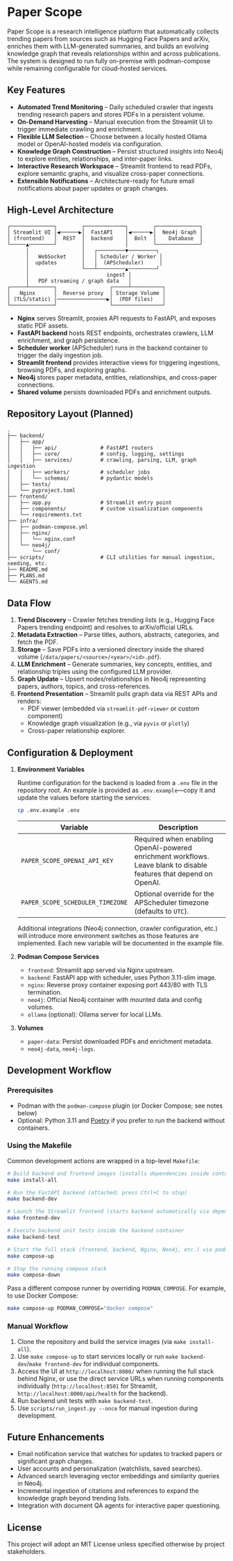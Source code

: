# Paper Scope

Paper Scope is a research intelligence platform that automatically collects trending papers from sources such as Hugging Face Papers and arXiv, enriches them with LLM-generated summaries, and builds an evolving knowledge graph that reveals relationships within and across publications. The system is designed to run fully on-premise with podman-compose while remaining configurable for cloud-hosted services.

## Key Features

- **Automated Trend Monitoring** – Daily scheduled crawler that ingests trending research papers and stores PDFs in a persistent volume.
- **On-Demand Harvesting** – Manual execution from the Streamlit UI to trigger immediate crawling and enrichment.
- **Flexible LLM Selection** – Choose between a locally hosted Ollama model or OpenAI-hosted models via configuration.
- **Knowledge Graph Construction** – Persist structured insights into Neo4j to explore entities, relationships, and inter-paper links.
- **Interactive Research Workspace** – Streamlit frontend to read PDFs, explore semantic graphs, and visualize cross-paper connections.
- **Extensible Notifications** – Architecture-ready for future email notifications about paper updates or graph changes.

## High-Level Architecture

```
┌──────────────┐        ┌─────────────┐        ┌──────────────┐
│ Streamlit UI │◀──────▶│  FastAPI    │◀──────▶│  Neo4j Graph │
│ (frontend)   │  REST  │  backend    │  Bolt  │    Database  │
└─────▲────────┘        │             │        └──────────────┘
      │                 │   ┌─────────▼─────────┐
      │   WebSocket     │   │ Scheduler / Worker │
      │  updates        │   │  (APScheduler)     │
      │                 └───┴─────────▲─────────┘
      │                         ingest │
      │   PDF streaming / graph data   │
┌─────┴────────┐                 ┌─────┴──────────┐
│   Nginx      │  Reverse proxy  │ Storage Volume │
│ (TLS/static) │────────────────▶│  (PDF files)   │
└──────────────┘                 └────────────────┘
```

- **Nginx** serves Streamlit, proxies API requests to FastAPI, and exposes static PDF assets.
- **FastAPI backend** hosts REST endpoints, orchestrates crawlers, LLM enrichment, and graph persistence.
- **Scheduler worker** (APScheduler) runs in the backend container to trigger the daily ingestion job.
- **Streamlit frontend** provides interactive views for triggering ingestions, browsing PDFs, and exploring graphs.
- **Neo4j** stores paper metadata, entities, relationships, and cross-paper connections.
- **Shared volume** persists downloaded PDFs and enrichment outputs.

## Repository Layout (Planned)

```
.
├── backend/
│   ├── app/
│   │   ├── api/              # FastAPI routers
│   │   ├── core/             # config, logging, settings
│   │   ├── services/         # crawling, parsing, LLM, graph ingestion
│   │   ├── workers/          # scheduler jobs
│   │   └── schemas/          # pydantic models
│   ├── tests/
│   └── pyproject.toml
├── frontend/
│   ├── app.py                # Streamlit entry point
│   ├── components/           # custom visualization components
│   └── requirements.txt
├── infra/
│   ├── podman-compose.yml
│   ├── nginx/
│   │   └── nginx.conf
│   └── neo4j/
│       └── conf/
├── scripts/                  # CLI utilities for manual ingestion, seeding, etc.
├── README.md
├── PLANS.md
└── AGENTS.md
```

## Data Flow

1. **Trend Discovery** – Crawler fetches trending lists (e.g., Hugging Face Papers trending endpoint) and resolves to arXiv/official URLs.
2. **Metadata Extraction** – Parse titles, authors, abstracts, categories, and fetch the PDF.
3. **Storage** – Save PDFs into a versioned directory inside the shared volume (`/data/papers/<source>/<year>/<id>.pdf`).
4. **LLM Enrichment** – Generate summaries, key concepts, entities, and relationship triples using the configured LLM provider.
5. **Graph Update** – Upsert nodes/relationships in Neo4j representing papers, authors, topics, and cross-references.
6. **Frontend Presentation** – Streamlit pulls graph data via REST APIs and renders:
   - PDF viewer (embedded via `streamlit-pdf-viewer` or custom component)
   - Knowledge graph visualization (e.g., via `pyvis` or `plotly`)
   - Cross-paper relationship explorer.

## Configuration & Deployment

1. **Environment Variables**

   Runtime configuration for the backend is loaded from a `.env` file in the
   repository root. An example is provided as `.env.example`—copy it and update
   the values before starting the services:

   ```bash
   cp .env.example .env
   ```

   | Variable | Description |
   | --- | --- |
   | `PAPER_SCOPE_OPENAI_API_KEY` | Required when enabling OpenAI-powered enrichment workflows. Leave blank to disable features that depend on OpenAI. |
   | `PAPER_SCOPE_SCHEDULER_TIMEZONE` | Optional override for the APScheduler timezone (defaults to `UTC`). |

   Additional integrations (Neo4j connection, crawler configuration, etc.) will
   introduce more environment switches as those features are implemented. Each
   new variable will be documented in the example file.

2. **Podman Compose Services**
   - `frontend`: Streamlit app served via Nginx upstream.
   - `backend`: FastAPI app with scheduler, uses Python 3.11-slim image.
   - `nginx`: Reverse proxy container exposing port 443/80 with TLS termination.
   - `neo4j`: Official Neo4j container with mounted data and config volumes.
   - `ollama` (optional): Ollama server for local LLMs.

3. **Volumes**
   - `paper-data`: Persist downloaded PDFs and enrichment metadata.
   - `neo4j-data`, `neo4j-logs`.

## Development Workflow

### Prerequisites

- Podman with the `podman-compose` plugin (or Docker Compose; see notes below)
- Optional: Python 3.11 and [Poetry](https://python-poetry.org/) if you prefer to run the backend without containers.

### Using the Makefile

Common development actions are wrapped in a top-level `Makefile`:

```bash
# Build backend and frontend images (installs dependencies inside containers)
make install-all

# Run the FastAPI backend (attached; press Ctrl+C to stop)
make backend-dev

# Launch the Streamlit frontend (starts backend automatically via depends_on)
make frontend-dev

# Execute backend unit tests inside the backend container
make backend-test

# Start the full stack (frontend, backend, Nginx, Neo4j, etc.) via podman-compose
make compose-up

# Stop the running compose stack
make compose-down
```

Pass a different compose runner by overriding `PODMAN_COMPOSE`. For example, to use Docker Compose:

```bash
make compose-up PODMAN_COMPOSE="docker compose"
```

### Manual Workflow

1. Clone the repository and build the service images (via `make install-all`).
2. Use `make compose-up` to start services locally or run `make backend-dev`/`make frontend-dev` for individual components.
3. Access the UI at `http://localhost:8080/` when running the full stack behind Nginx, or use the direct service URLs when running components individually (`http://localhost:8501` for Streamlit, `http://localhost:8000/api/health` for the backend).
4. Run backend unit tests with `make backend-test`.
5. Use `scripts/run_ingest.py --once` for manual ingestion during development.

## Future Enhancements

- Email notification service that watches for updates to tracked papers or significant graph changes.
- User accounts and personalization (watchlists, saved searches).
- Advanced search leveraging vector embeddings and similarity queries in Neo4j.
- Incremental ingestion of citations and references to expand the knowledge graph beyond trending lists.
- Integration with document QA agents for interactive paper questioning.

## License

This project will adopt an MIT License unless specified otherwise by project stakeholders.

